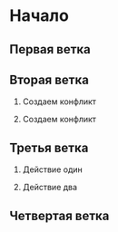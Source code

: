 # Начало

## Первая ветка

## Вторая ветка

1. Создаем конфликт

2. Создаем конфликт

## Третья ветка
1. Действие один

2. Действие два

## Четвертая ветка